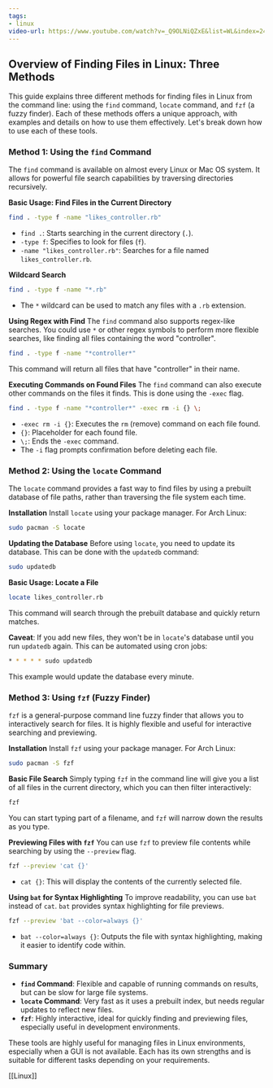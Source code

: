 ```yaml
---
tags:
- linux
video-url: https://www.youtube.com/watch?v=_Q9OLNiQZxE&list=WL&index=24
---
```


## **Overview of Finding Files in Linux: Three Methods**

This guide explains three different methods for finding files in Linux from the command line: using the `find` command, `locate` command, and `fzf` (a fuzzy finder). Each of these methods offers a unique approach, with examples and details on how to use them effectively. Let's break down how to use each of these tools.

### Method 1: Using the `find` Command

The `find` command is available on almost every Linux or Mac OS system. It allows for powerful file search capabilities by traversing directories recursively.

**Basic Usage: Find Files in the Current Directory**
```sh
find . -type f -name "likes_controller.rb"
```
- `find .`: Starts searching in the current directory (`.`).
- `-type f`: Specifies to look for files (`f`).
- `-name "likes_controller.rb"`: Searches for a file named `likes_controller.rb`.

**Wildcard Search**
```sh
find . -type f -name "*.rb"
```
- The `*` wildcard can be used to match any files with a `.rb` extension.

**Using Regex with Find**
The `find` command also supports regex-like searches. You could use `*` or other regex symbols to perform more flexible searches, like finding all files containing the word "controller".
```sh
find . -type f -name "*controller*"
```

This command will return all files that have "controller" in their name.

**Executing Commands on Found Files**
The `find` command can also execute other commands on the files it finds. This is done using the `-exec` flag.
```sh
find . -type f -name "*controller*" -exec rm -i {} \;
```
- `-exec rm -i {}`: Executes the `rm` (remove) command on each file found.
- `{}`: Placeholder for each found file.
- `\;`: Ends the `-exec` command.
- The `-i` flag prompts confirmation before deleting each file.

### Method 2: Using the `locate` Command

The `locate` command provides a fast way to find files by using a prebuilt database of file paths, rather than traversing the file system each time.

**Installation**
Install `locate` using your package manager. For Arch Linux:
```sh
sudo pacman -S locate
```

**Updating the Database**
Before using `locate`, you need to update its database. This can be done with the `updatedb` command:
```sh
sudo updatedb
```

**Basic Usage: Locate a File**
```sh
locate likes_controller.rb
```

This command will search through the prebuilt database and quickly return matches.

**Caveat**: If you add new files, they won't be in `locate`'s database until you run `updatedb` again. This can be automated using cron jobs:
```sh
* * * * * sudo updatedb
```

This example would update the database every minute.

### Method 3: Using `fzf` (Fuzzy Finder)

`fzf` is a general-purpose command line fuzzy finder that allows you to interactively search for files. It is highly flexible and useful for interactive searching and previewing.

**Installation**
Install `fzf` using your package manager. For Arch Linux:
```sh
sudo pacman -S fzf
```

**Basic File Search**
Simply typing `fzf` in the command line will give you a list of all files in the current directory, which you can then filter interactively:
```sh
fzf
```

You can start typing part of a filename, and `fzf` will narrow down the results as you type.

**Previewing Files with `fzf`**
You can use `fzf` to preview file contents while searching by using the `--preview` flag.
```sh
fzf --preview 'cat {}'
```
- `cat {}`: This will display the contents of the currently selected file.

**Using `bat` for Syntax Highlighting**
To improve readability, you can use `bat` instead of `cat`. `bat` provides syntax highlighting for file previews.
```sh
fzf --preview 'bat --color=always {}'
```
- `bat --color=always {}`: Outputs the file with syntax highlighting, making it easier to identify code within.

### Summary

- **`find` Command**: Flexible and capable of running commands on results, but can be slow for large file systems.
- **`locate` Command**: Very fast as it uses a prebuilt index, but needs regular updates to reflect new files.
- **`fzf`**: Highly interactive, ideal for quickly finding and previewing files, especially useful in development environments.

These tools are highly useful for managing files in Linux environments, especially when a GUI is not available. Each has its own strengths and is suitable for different tasks depending on your requirements.

[[Linux]]